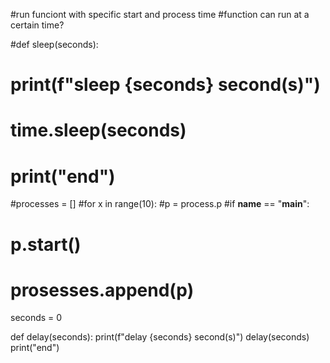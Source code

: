#run funciont with specific start and process time
#function can run at a certain time?

#def sleep(seconds):
# print(f"sleep {seconds} second(s)")
# time.sleep(seconds)
# print("end")

#processes = []
#for x in range(10):
 #p = process.p
 #if __name__ == "__main__":
 # p.start()
 # prosesses.append(p)
seconds = 0

def delay(seconds):
 print(f"delay {seconds} second(s)")
 delay(seconds)
 print("end")
